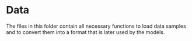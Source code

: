 # Data
The files in this folder contain all necessary functions to load data samples and to convert them into a format that is later used by the models.
